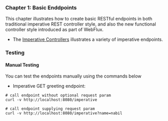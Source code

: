 ### Chapter 1: Basic Enddpoints

This chapter illustrates how to create basic RESTful endpoints in both traditional imperative REST controller style, and also the new functional controller style introduced as part of WebFlux.

  * The [Imperative Controllers](basicendpoints/ImperativeController.java) illustrates a variety of imperative endpoints.

### Testing

#### Manual Testing

You can test the endpoints manually using the commands below

  * Imperative GET greeting endpoint:

```shell
# call endpoint without optional request param
curl -v http://localhost:8080/imperative

# call endpoint supplying request param
curl -v http://localhost:8080/imperative?name=nabil
```